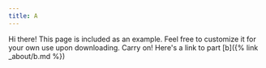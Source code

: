 ```yaml
---
title: A
---
```


<p class="message">
  Hi there! This page is included as an example. Feel free to customize it for your own use upon downloading. Carry on!
  Here's a link to part [b]({% link _about/b.md %})
</p>